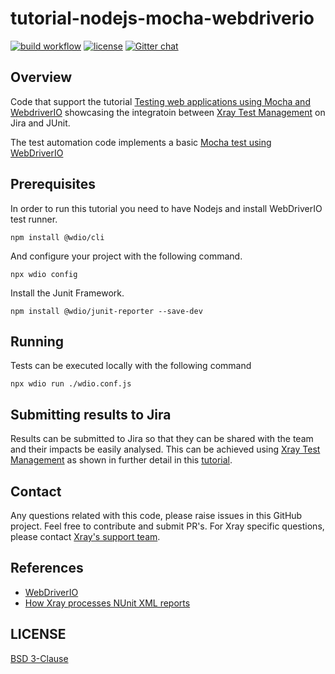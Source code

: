 # tutorial-nodejs-mocha-webdriverio
[![build workflow](https://github.com/Xray-App/tutorial-js-playwright-selenium/actions/workflows/node.js.yml/badge.svg)](https://github.com/Xray-App/tutorial-js-playwright-selenium/actions/workflows/node.js.yml)
[![license](https://img.shields.io/badge/License-BSD%203--Clause-green.svg)](https://opensource.org/licenses/BSD-3-Clause)
[![Gitter chat](https://badges.gitter.im/gitterHQ/gitter.png)](https://gitter.im/Xray-App/community)

## Overview
Code that support the tutorial [Testing web applications using Mocha and WebdriverIO](https://docs.getxray.app/display/XRAYCLOUD/Testing+web+applications+using+Mocha+and+WebdriverIO#) showcasing the integratoin between [Xray Test Management](https://www.getxray.app/) on Jira and JUnit.

The test automation code implements a basic [Mocha test using WebDriverIO](https://webdriver.io/docs/gettingstarted/)

## Prerequisites
In order to run this tutorial you need to have Nodejs and install WebDriverIO test runner.
```
npm install @wdio/cli
```
And configure your project with the following command.
```
npx wdio config
```
Install the Junit Framework.
```
npm install @wdio/junit-reporter --save-dev
```

## Running
Tests can be executed locally with the following command
```
npx wdio run ./wdio.conf.js
```

## Submitting results to Jira

Results can be submitted to Jira so that they can be shared with the team and their impacts be easily analysed.
This can be achieved using [Xray Test Management](https://www.getxray.app/) as shown in further detail in this [tutorial](https://docs.getxray.app/display/XRAYCLOUD/Testing+web+applications+using+Mocha+and+WebdriverIO#).

## Contact

Any questions related with this code, please raise issues in this GitHub project. Feel free to contribute and submit PR's.
For Xray specific questions, please contact [Xray's support team](https://jira.xpand-it.com/servicedesk/customer/portal/2).

## References

- [WebDriverIO](https://webdriver.io/docs/gettingstarted/)
- [How Xray processes NUnit XML reports](https://docs.getxray.app/display/XRAYCLOUD/Taking+advantage+of+NUnit+XML+reports)


## LICENSE

[BSD 3-Clause](LICENSE)
